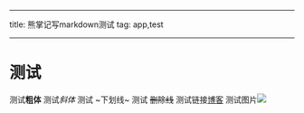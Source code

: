 - - - -
title: 熊掌记写markdown测试
tag:  app,test
- - - -
# 测试
测试**粗体**
测试*斜体*
测试 ~下划线~
测试 ~~删除线~~
测试链接[博客](https://blog.fff.fan)
测试图片![](2022-04-12/IMG_2251.jpeg)
